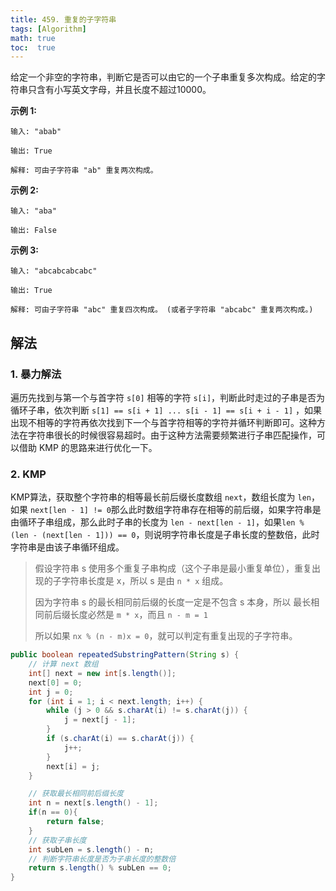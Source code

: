 ```yaml
---
title: 459. 重复的子字符串
tags: [Algorithm]
math: true
toc:  true
---
```


给定一个非空的字符串，判断它是否可以由它的一个子串重复多次构成。给定的字符串只含有小写英文字母，并且长度不超过10000。

**示例 1:**

```
输入: "abab"

输出: True

解释: 可由子字符串 "ab" 重复两次构成。
```

**示例 2:**

```
输入: "aba"

输出: False
```

**示例 3:**

```
输入: "abcabcabcabc"

输出: True

解释: 可由子字符串 "abc" 重复四次构成。 (或者子字符串 "abcabc" 重复两次构成。)
```

## 解法

### 1. 暴力解法

遍历先找到与第一个与首字符 `s[0]` 相等的字符 `s[i]`，判断此时走过的子串是否为循环子串，依次判断 `s[1] == s[i + 1] ... s[i - 1] == s[i + i - 1]` ，如果出现不相等的字符再依次找到下一个与首字符相等的字符并循环判断即可。这种方法在字符串很长的时候很容易超时。由于这种方法需要频繁进行子串匹配操作，可以借助 KMP 的思路来进行优化一下。

### 2. KMP

KMP算法，获取整个字符串的相等最长前后缀长度数组 `next`，数组长度为 `len`，如果 `next[len - 1] != 0`那么此时数组字符串存在相等的前后缀，如果字符串是由循环子串组成，那么此时子串的长度为  `len - next[len - 1]`，如果`len % (len - (next[len - 1])) == 0`，则说明字符串长度是子串长度的整数倍，此时字符串是由该子串循环组成。

> 假设字符串 s 使用多个重复子串构成（这个子串是最小重复单位），重复出现的子字符串长度是 x，所以 s 是由 `n * x` 组成。
>
> 因为字符串 s 的最长相同前后缀的长度一定是不包含 s 本身，所以 最长相同前后缀长度必然是 `m * x`，而且 `n - m = 1`
>
> 所以如果 `nx % (n - m)x = 0`，就可以判定有重复出现的子字符串。

```java
public boolean repeatedSubstringPattern(String s) {
    // 计算 next 数组
    int[] next = new int[s.length()];
    next[0] = 0;
    int j = 0;
    for (int i = 1; i < next.length; i++) {
        while (j > 0 && s.charAt(i) != s.charAt(j)) {
            j = next[j - 1];
        }
        if (s.charAt(i) == s.charAt(j)) {
            j++;
        }
        next[i] = j;
    }

    // 获取最长相同前后缀长度
    int n = next[s.length() - 1];
    if(n == 0){
        return false;
    }
    // 获取子串长度
    int subLen = s.length() - n;
    // 判断字符串长度是否为子串长度的整数倍
    return s.length() % subLen == 0;
}
```

